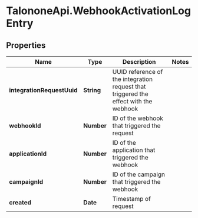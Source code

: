 # TalononeApi.WebhookActivationLogEntry

## Properties
Name | Type | Description | Notes
------------ | ------------- | ------------- | -------------
**integrationRequestUuid** | **String** | UUID reference of the integration request that triggered the effect with the webhook | 
**webhookId** | **Number** | ID of the webhook that triggered the request | 
**applicationId** | **Number** | ID of the application that triggered the webhook | 
**campaignId** | **Number** | ID of the campaign that triggered the webhook | 
**created** | **Date** | Timestamp of request | 


